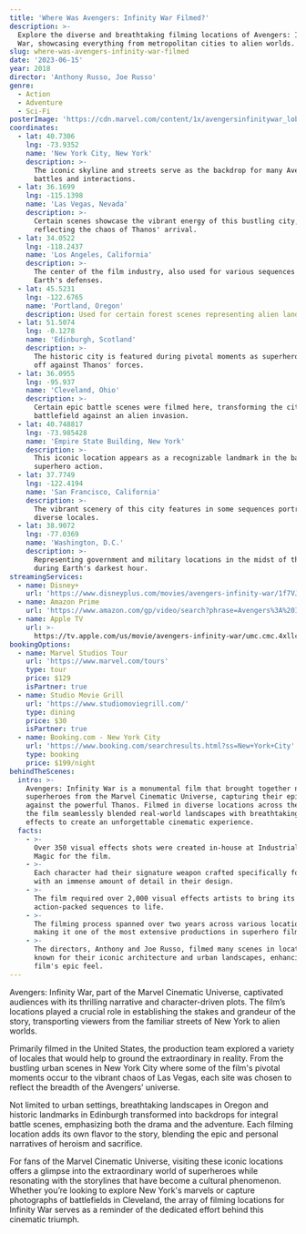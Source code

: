 ```yaml
---
title: 'Where Was Avengers: Infinity War Filmed?'
description: >-
  Explore the diverse and breathtaking filming locations of Avengers: Infinity
  War, showcasing everything from metropolitan cities to alien worlds.
slug: where-was-avengers-infinity-war-filmed
date: '2023-06-15'
year: 2018
director: 'Anthony Russo, Joe Russo'
genre:
  - Action
  - Adventure
  - Sci-Fi
posterImage: 'https://cdn.marvel.com/content/1x/avengersinfinitywar_lob_mas_hlf_01_2.jpg'
coordinates:
  - lat: 40.7306
    lng: -73.9352
    name: 'New York City, New York'
    description: >-
      The iconic skyline and streets serve as the backdrop for many Avengers'
      battles and interactions.
  - lat: 36.1699
    lng: -115.1398
    name: 'Las Vegas, Nevada'
    description: >-
      Certain scenes showcase the vibrant energy of this bustling city,
      reflecting the chaos of Thanos' arrival.
  - lat: 34.0522
    lng: -118.2437
    name: 'Los Angeles, California'
    description: >-
      The center of the film industry, also used for various sequences depicting
      Earth's defenses.
  - lat: 45.5231
    lng: -122.6765
    name: 'Portland, Oregon'
    description: Used for certain forest scenes representing alien landscapes in the film.
  - lat: 51.5074
    lng: -0.1278
    name: 'Edinburgh, Scotland'
    description: >-
      The historic city is featured during pivotal moments as superheroes face
      off against Thanos' forces.
  - lat: 36.0955
    lng: -95.937
    name: 'Cleveland, Ohio'
    description: >-
      Certain epic battle scenes were filmed here, transforming the city into a
      battlefield against an alien invasion.
  - lat: 40.748817
    lng: -73.985428
    name: 'Empire State Building, New York'
    description: >-
      This iconic location appears as a recognizable landmark in the backdrop of
      superhero action.
  - lat: 37.7749
    lng: -122.4194
    name: 'San Francisco, California'
    description: >-
      The vibrant scenery of this city features in some sequences portraying
      diverse locales.
  - lat: 38.9072
    lng: -77.0369
    name: 'Washington, D.C.'
    description: >-
      Representing government and military locations in the midst of the chaos
      during Earth's darkest hour.
streamingServices:
  - name: Disney+
    url: 'https://www.disneyplus.com/movies/avengers-infinity-war/1f7VJYm3p0gD'
  - name: Amazon Prime
    url: 'https://www.amazon.com/gp/video/search?phrase=Avengers%3A%20Infinity%20War'
  - name: Apple TV
    url: >-
      https://tv.apple.com/us/movie/avengers-infinity-war/umc.cmc.4xllci8yzmnh5q9pvtf8k4lwl
bookingOptions:
  - name: Marvel Studios Tour
    url: 'https://www.marvel.com/tours'
    type: tour
    price: $129
    isPartner: true
  - name: Studio Movie Grill
    url: 'https://www.studiomoviegrill.com/'
    type: dining
    price: $30
    isPartner: true
  - name: Booking.com - New York City
    url: 'https://www.booking.com/searchresults.html?ss=New+York+City'
    type: booking
    price: $199/night
behindTheScenes:
  intro: >-
    Avengers: Infinity War is a monumental film that brought together numerous
    superheroes from the Marvel Cinematic Universe, capturing their epic fight
    against the powerful Thanos. Filmed in diverse locations across the globe,
    the film seamlessly blended real-world landscapes with breathtaking visual
    effects to create an unforgettable cinematic experience.
  facts:
    - >-
      Over 350 visual effects shots were created in-house at Industrial Light &
      Magic for the film.
    - >-
      Each character had their signature weapon crafted specifically for them,
      with an immense amount of detail in their design.
    - >-
      The film required over 2,000 visual effects artists to bring its
      action-packed sequences to life.
    - >-
      The filming process spanned over two years across various locations,
      making it one of the most extensive productions in superhero film history.
    - >-
      The directors, Anthony and Joe Russo, filmed many scenes in locations
      known for their iconic architecture and urban landscapes, enhancing the
      film's epic feel.
---
```


<InfinityWarGuide />

Avengers: Infinity War, part of the Marvel Cinematic Universe, captivated audiences with its thrilling narrative and character-driven plots. The film’s locations played a crucial role in establishing the stakes and grandeur of the story, transporting viewers from the familiar streets of New York to alien worlds.

Primarily filmed in the United States, the production team explored a variety of locales that would help to ground the extraordinary in reality. From the bustling urban scenes in New York City where some of the film's pivotal moments occur to the vibrant chaos of Las Vegas, each site was chosen to reflect the breadth of the Avengers’ universe.

Not limited to urban settings, breathtaking landscapes in Oregon and historic landmarks in Edinburgh transformed into backdrops for integral battle scenes, emphasizing both the drama and the adventure. Each filming location adds its own flavor to the story, blending the epic and personal narratives of heroism and sacrifice.

For fans of the Marvel Cinematic Universe, visiting these iconic locations offers a glimpse into the extraordinary world of superheroes while resonating with the storylines that have become a cultural phenomenon. Whether you’re looking to explore New York's marvels or capture photographs of battlefields in Cleveland, the array of filming locations for Infinity War serves as a reminder of the dedicated effort behind this cinematic triumph.
